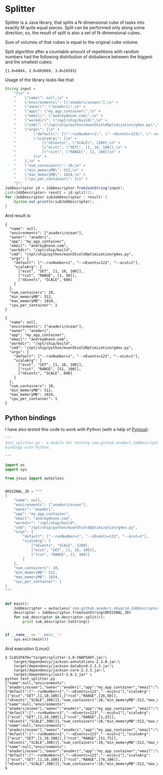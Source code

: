 Splitter
========

Splitter is a Java library, that splits a N-dimensional cube of tasks
into exactly M quite equal pieces. Split can be performed only along some direction,
so, the result of split is also a set of N-dimensional cubes.

Sum of volumes of that cubes is equal to the original cube volume.

Split algorithm after a countable amount of repetitions with random numbers had
the following distribution of disbalance between the biggest and the smallest
cubes:

    {1.0=6884, 2.0=603669, 3.0=26593}

Usage of the library looks like that:
```java
String input =
    "{\n" +
    "    \"name\": null,\n" +
    "    \"environments\": [\"anaderi/ocean\"],\n" +
    "    \"owner\": \"anaderi\",\n" +
    "    \"app\": \"my_app_container\",\n" +
    "    \"email\": \"andrey@none.com\",\n" +
    "    \"workdir\": \"/opt/ship/build\",\n" +
    "    \"cmd\": \"/opt/ship/python/muonShieldOptimization/g4ex.py\",\n" +
    "    \"args\": {\n" +
    "        \"default\": [\"--runNumber=1\", \"--nEvents=123\", \"--ecut=1\"],\n" +
    "        \"scaleArg\": [\n" +
    "            [\"nEvents\", \"SCALE\", 1200],\n" +
    "            [\"ecut\", \"SET\", [1, 10, 100]],\n" +
    "            [\"rcut\", \"RANGE\", [1, 100]]\n" +
    "        ]\n" +
    "    },\n" +
    "    \"num_containers\": 10,\n" +
    "    \"min_memoryMB\": 512,\n" +
    "    \"max_memoryMB\": 1024,\n" +
    "    \"cpu_per_container\": 1\n" +
    "}";
JobDescriptor jd = JobDescriptor.fromJsonString(input);
List<JobDescriptor> result = jd.split(2);
for (JobDescriptor subJobDescriptor : result) {
    System.out.println(subJobDescriptor);
}
```
And result is:

    {
      "name": null,
      "environments": ["anaderi/ocean"],
      "owner": "anaderi",
      "app": "my_app_container",
      "email": "andrey@none.com",
      "workdir": "/opt/ship/build",
      "cmd": "/opt/ship/python/muonShieldOptimization/g4ex.py",
      "args": {
        "default": ["--runNumber=1", "--nEvents=123", "--ecut=1"],
        "scaleArg": [
          ["ecut", "SET", [1, 10, 100]],
          ["rcut", "RANGE", [1, 50]],
          ["nEvents", "SCALE", 600]
        ]
      },
      "num_containers": 10,
      "min_memoryMB": 512,
      "max_memoryMB": 1024,
      "cpu_per_container": 1
    }

    {
      "name": null,
      "environments": ["anaderi/ocean"],
      "owner": "anaderi",
      "app": "my_app_container",
      "email": "andrey@none.com",
      "workdir": "/opt/ship/build",
      "cmd": "/opt/ship/python/muonShieldOptimization/g4ex.py",
      "args": {
        "default": ["--runNumber=1", "--nEvents=123", "--ecut=1"],
        "scaleArg": [  
          ["ecut", "SET", [1, 10, 100]],
          ["rcut", "RANGE", [51, 100]],
          ["nEvents", "SCALE", 600]
        ]
      },
      "num_containers": 10,
      "min_memoryMB": 512,
      "max_memoryMB": 1024,
      "cpu_per_container": 1
    }

Python bindings
---------------
I have also tested this code to work with Python (with a help of [Pyjnius](https://github.com/kivy/pyjnius)).
```python
"""
test_splitter.py - a module for testing com.github.anaderi.JobDescriptor
bindings with Python.

"""

import os
import sys

from jnius import autoclass


ORIGINAL_JD = """
{
    "name": null,
    "environments": ["anaderi/ocean"],
    "owner": "anaderi",
    "app": "my_app_container",
    "email": "andrey@none.com",
    "workdir": "/opt/ship/build",
    "cmd": "/opt/ship/python/muonShieldOptimization/g4ex.py",
    "args": {
        "default": ["--runNumber=1", "--nEvents=123", "--ecut=1"],
        "scaleArg": [
            ["nEvents", "SCALE", 1200],
            ["ecut", "SET", [1, 10, 100]],
            ["rcut", "RANGE", [1, 100]]
        ]
    },
    "num_containers": 10,
    "min_memoryMB": 512,
    "max_memoryMB": 1024,
    "cpu_per_container": 1
}
"""


def main():
    JobDescriptor = autoclass('com.github.anaderi.skygrid.JobDescriptor')
    descriptor = JobDescriptor.fromJsonString(ORIGINAL_JD)
    for sub_descriptor in descriptor.split(4):
        print sub_descriptor.toString()


if __name__ == '__main__':
    sys.exit(main())
```

And execution (Linux):

    $ CLASSPATH="target/splitter-1.0-SNAPSHOT.jar:\
        target/dependency/jackson-annotations-2.3.0.jar:\
        target/dependency/jackson-databind-2.3.3.jar:\
        target/dependency/jackson-core-2.3.3.jar:\
        target/dependency/junit-3.8.1.jar" \
    python test_splitter.py
    {"name":null,"environments":["anaderi/ocean"],"owner":"anaderi","app":"my_app_container","email":"andrey@none.com","workdir":"/opt/ship/build","cmd":"/opt/ship/python/muonShieldOptimization/g4ex.py","args":{"default":["--runNumber=1","--nEvents=123","--ecut=1"],"scaleArg":[["ecut","SET",[1,10,100]],["rcut","RANGE",[26,50]],["nEvents","SCALE",300]]},"num_containers":10,"min_memoryMB":512,"max_memoryMB":1024,"cpu_per_container":1}
    {"name":null,"environments":["anaderi/ocean"],"owner":"anaderi","app":"my_app_container","email":"andrey@none.com","workdir":"/opt/ship/build","cmd":"/opt/ship/python/muonShieldOptimization/g4ex.py","args":{"default":["--runNumber=1","--nEvents=123","--ecut=1"],"scaleArg":[["ecut","SET",[1,10,100]],["rcut","RANGE",[1,25]],["nEvents","SCALE",300]]},"num_containers":10,"min_memoryMB":512,"max_memoryMB":1024,"cpu_per_container":1}
    {"name":null,"environments":["anaderi/ocean"],"owner":"anaderi","app":"my_app_container","email":"andrey@none.com","workdir":"/opt/ship/build","cmd":"/opt/ship/python/muonShieldOptimization/g4ex.py","args":{"default":["--runNumber=1","--nEvents=123","--ecut=1"],"scaleArg":[["ecut","SET",[1,10,100]],["rcut","RANGE",[51,75]],["nEvents","SCALE",300]]},"num_containers":10,"min_memoryMB":512,"max_memoryMB":1024,"cpu_per_container":1}
    {"name":null,"environments":["anaderi/ocean"],"owner":"anaderi","app":"my_app_container","email":"andrey@none.com","workdir":"/opt/ship/build","cmd":"/opt/ship/python/muonShieldOptimization/g4ex.py","args":{"default":["--runNumber=1","--nEvents=123","--ecut=1"],"scaleArg":[["ecut","SET",[1,10,100]],["rcut","RANGE",[76,100]],["nEvents","SCALE",300]]},"num_containers":10,"min_memoryMB":512,"max_memoryMB":1024,"cpu_per_container":1}
    $
